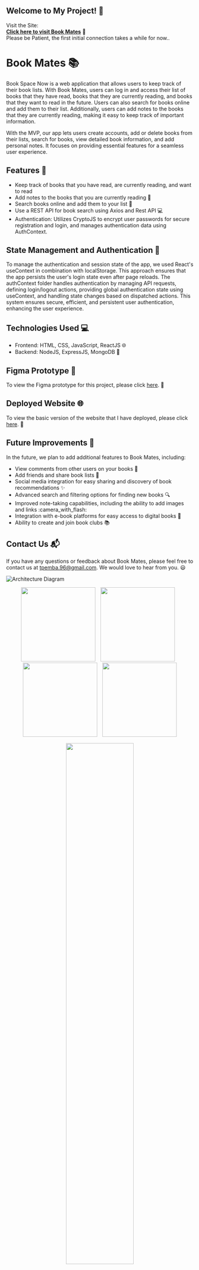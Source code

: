 ## Welcome to My Project! :book:

Visit the Site:  
[**Click here to visit Book Mates**](https://bookshare-now.onrender.com/landing-page) :link:  
Please be Patient, the first initial connection takes a while for now..

# Book Mates :books:

Book Space Now is a web application that allows users to keep track of their book lists. With Book Mates, users can log in and access their list of books that they have read, books that they are currently reading, and books that they want to read in the future. Users can also search for books online and add them to their list. Additionally, users can add notes to the books that they are currently reading, making it easy to keep track of important information.

<!-- Each book in the user's list has its own dataset, including comments from other users who have visited the user's profile and commented on their books, as well as notes and summaries. Other users can also add the user as a friend and view their book list, making it easy to share book recommendations and discover new titles. -->

With the MVP, our app lets users create accounts, add or delete books from their lists, search for books, view detailed book information, and add personal notes. It focuses on providing essential features for a seamless user experience.

## Features :rocket:

- Keep track of books that you have read, are currently reading, and want to read
- Add notes to the books that you are currently reading :notebook_with_decorative_cover:
- Search books online and add them to your list :mag_right:
  <!-- - View comments from other users on your books :speech_balloon: -->
  <!-- - Add friends and share book lists :busts_in_silhouette: -->
- Use a REST API for book search using Axios and Rest API :computer:
- Authentication: Utilizes CryptoJS to encrypt user passwords for secure registration and login, and manages authentication data using AuthContext.

## State Management and Authentication 🔐
To manage the authentication and session state of the app, we used React's useContext in combination with localStorage. This approach ensures that the app persists the user's login state even after page reloads.
The authContext folder handles authentication by managing API requests, defining login/logout actions, providing global authentication state using useContext, and handling state changes based on dispatched actions.
This system ensures secure, efficient, and persistent user authentication, enhancing the user experience.

## Technologies Used :computer:

- Frontend: HTML, CSS, JavaScript, ReactJS :globe_with_meridians:
- Backend: NodeJS, ExpressJS, MongoDB :file_folder:
<!-- 
//## Contributors :busts_in_silhouette:

//- Tsering Pemba :woman_technologist:
//- [Nima Lama](https://github.com/nlama002) :man_technologist:
-->
## Figma Prototype :art:

To view the Figma prototype for this project, please click [here](https://www.figma.com/proto/gIy5DBF8MQw0nDN31viuhv/Book-Club?node-id=2109-783&starting-point-node-id=2109%3A783). :link:

## Deployed Website :globe_with_meridians:

To view the basic version of the website that I have deployed, please click [here](https://lowkey-bookclub.onrender.com/). :link:

## Future Improvements :construction:

In the future, we plan to add additional features to Book Mates, including:

- View comments from other users on your books :speech_balloon:
- Add friends and share book lists :busts_in_silhouette:
- Social media integration for easy sharing and discovery of book recommendations :sparkles:
- Advanced search and filtering options for finding new books :mag:
- Improved note-taking capabilities, including the ability to add images and links :camera_with_flash:
- Integration with e-book platforms for easy access to digital books :iphone:
- Ability to create and join book clubs :books:

## Contact Us :mailbox_with_mail:

If you have any questions or feedback about Book Mates, please feel free to contact us at tpemba.96@gmail.com. We would love to hear from you. :smiley:


![Architecture Diagram](https://github.com/user-attachments/assets/5af7c9bf-fd70-4e3b-9a6b-3870cbd9e8d8)

<p align="center" >
  <img src="https://github.com/user-attachments/assets/8d389d3a-2c76-4078-b1f2-70b8508f3984" width="200" style="margin-right: 10px;"/>
  <img src="https://github.com/user-attachments/assets/bd706d97-a298-4487-80ff-74ebaa90d487" width="200" style="margin-right: 10px;"/>
  <img src="https://github.com/user-attachments/assets/9529a1df-7396-41d6-bc42-03734b6d384a" width="200" style="margin-right: 10px;"/>
  <img src="https://github.com/user-attachments/assets/f7b11aab-faa1-45ab-9006-01d938a03b7a" width="200"/>
</p>

<p align="center">
  <img src="https://github.com/user-attachments/assets/f27ad54e-7e07-49fe-abe4-e634b5c03d23" style="width: 60%;"/>
  <img src="https://github.com/user-attachments/assets/73f23185-f158-4991-a3c9-077651184321" style="width: 60%;"/>
  <img src="https://github.com/user-attachments/assets/3c954e91-f3bb-4112-9d1c-cd2a29859dd3" style="width: 60%;"/>
  <img src="https://github.com/user-attachments/assets/ac8f1d31-13b9-40b1-bc7d-42bdf6c2a6a7" style="width: 60%;"/>
</p>


